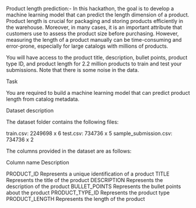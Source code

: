 Product length prediction:-
In this hackathon, the goal is to develop a machine learning model that can predict the length dimension of a product. Product length is crucial for packaging and storing products efficiently in the warehouse. Moreover, in many cases, it is an important attribute that customers use to assess the product size before purchasing. However, measuring the length of a product manually can be time-consuming and error-prone, especially for large catalogs with millions of products.

You will have access to the product title, description, bullet points, product type ID, and product length for 2.2 million products to train and test your submissions. Note that there is some noise in the data.

Task

You are required to build a machine learning model that can predict product length from catalog metadata.

Dataset description

The dataset folder contains the following files: 

train.csv: 2249698 x 6
test.csv: 734736 x 5
sample_submission.csv: 734736 x 2

The columns provided in the dataset are as follows:

Column name     Description

PRODUCT_ID	    Represents a unique identification of a product
TITLE	          Represents the title of the product
DESCRIPTION	    Represents the description of the product
BULLET_POINTS	  Represents the bullet points about the product
PRODUCT_TYPE_ID	Represents the product type 
PRODUCT_LENGTH	Represents the length of the product
